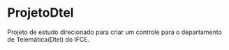 # ProjetoDtel
Projeto de estudo direcionado para criar um controle para o departamento de Telemática(Dtel) do IFCE. 
